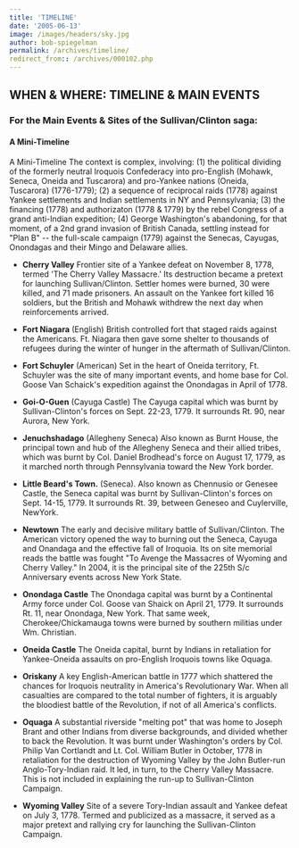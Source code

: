 ```yaml
---
title: 'TIMELINE'
date: '2005-06-13'
image: /images/headers/sky.jpg
author: bob-spiegelman
permalink: /archives/timeline/
redirect_from:: /archives/000102.php
---
```


## WHEN & WHERE: TIMELINE & MAIN EVENTS

### For the Main Events & Sites of the Sullivan/Clinton saga:


#### A Mini-Timeline
A Mini-Timeline The context is complex, involving: (1) the political dividing of the formerly neutral Iroquois Confederacy into pro-English (Mohawk, Seneca, Oneida and Tuscarora) and pro-Yankee nations (Oneida, Tuscarora) (1776-1779); (2) a sequence of reciprocal raids (1778) against Yankee settlements and Indian settlements in NY and Pennsylvania; (3) the financing (1778) and authorizaton (1778 & 1779) by the rebel Congress of a grand anti-Indian expedition; (4) George Washington's abandoning, for that moment, of a 2nd grand invasion of British Canada, settling instead for "Plan B" -- the full-scale campaign (1779) against the Senecas, Cayugas, Onondagas and their Mingo and Delaware allies.

  - **Cherry Valley** Frontier site of a Yankee defeat on November 8, 1778, termed 'The Cherry Valley Massacre.' Its destruction became a pretext for launching Sullivan/Clinton. Settler homes were burned, 30 were killed, and 71 made prisoners. An assault on the Yankee fort killed 16 soldiers, but the British and Mohawk withdrew the next day when reinforcements arrived.

  - **Fort Niagara** (English) British controlled fort that staged raids against the Americans. Ft. Niagara then gave some shelter to thousands of refugees during the winter of hunger in the aftermath of Sullivan/Clinton.

  - **Fort Schuyler** (American) Set in the heart of Oneida territory, Ft. Schuyler was the site of many important events, and home base for Col. Goose Van Schaick's expedition against the Onondagas in April of 1778.

  - **Goi-O-Guen** (Cayuga Castle) The Cayuga capital which was burnt by Sullivan-Clinton's forces on Sept. 22-23, 1779\. It surrounds Rt. 90, near Aurora, New York.

  - **Jenuchshadago** (Allegheny Seneca) Also known as Burnt House, the principal town and hub of the Allegheny Seneca and their allied tribes, which was burnt by Col. Daniel Brodhead's force on August 17, 1779, as it marched north through Pennsylvania toward the New York border.

  - **Little Beard's Town.** (Seneca). Also known as Chennusio or Genesee Castle, the Seneca capital was burnt by Sullivan-Clinton's forces on Sept. 14-15, 1779\. It surrounds Rt. 39, between Geneseo and Cuylerville, NewYork.

  - **Newtown** The early and decisive military battle of Sullivan/Clinton. The American victory opened the way to burning out the Seneca, Cayuga and Onandaga and the effective fall of Iroquoia. Its on site memorial reads the battle was fought "To Avenge the Massacres of Wyoming and Cherry Valley." In 2004, it is the principal site of the 225th S/c Anniversary events across New York State.

  - **Onondaga Castle** The Onondaga capital was burnt by a Continental Army force under Col. Goose van Shaick on April 21, 1779\. It surrounds Rt. 11, near Onondaga, New York. That same week, Cherokee/Chickamauga towns were burned by southern militias under Wm. Christian.

  - **Oneida Castle** The Oneida capital, burnt by Indians in retaliation for Yankee-Oneida assaults on pro-English Iroquois towns like Oquaga.

  - **Oriskany** A key English-American battle in 1777 which shattered the chances for Iroquois neutrality in America's Revolutionary War. When all casualties are compared to the total number of fighters, it is arguably the bloodiest battle of the Revolution, if not of all America's conflicts.

  - **Oquaga** A substantial riverside "melting pot" that was home to Joseph Brant and other Indians from diverse backgrounds, and divided whether to back the Revolution. It was burnt under Washington's orders by Col. Philip Van Cortlandt and Lt. Col. William Butler in October, 1778 in retaliation for the destruction of Wyoming Valley by the John Butler-run Anglo-Tory-Indian raid. It led, in turn, to the Cherry Valley Massacre. This is not included in explaining the run-up to Sullivan-Clinton Campaign.

  - **Wyoming Valley** Site of a severe Tory-Indian assault and Yankee defeat on July 3, 1778\. Termed and publicized as a massacre, it served as a major pretext and rallying cry for launching the Sullivan-Clinton Campaign.
